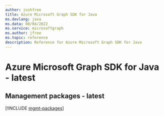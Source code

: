 ```yaml
---
author: joshfree
title: Azure Microsoft Graph SDK for Java
ms.devlang: java
ms.data: 08/04/2022
ms.service: microsoftgraph
ms.author: jfree
ms.topic: reference
description: Reference for Azure Microsoft Graph SDK for Java
---
```

# Azure Microsoft Graph SDK for Java - latest

## Management packages - latest
[!INCLUDE [mgmt-packages](microsoft-graph-mgmt-index.md)]